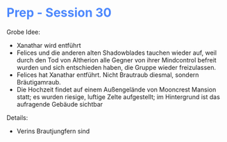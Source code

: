 # <font color = 4d88fd>Prep - Session 30</font>
Grobe Idee:
- Xanathar wird entführt
- Felices und die anderen alten Shadowblades tauchen wieder auf, weil durch den Tod von Altherion alle Gegner von ihrer Mindcontrol befreit wurden und sich entschieden haben, die Gruppe wieder freizulassen.
- Felices hat Xanathar entführt. Nicht Brautraub diesmal, sondern Bräutigamraub.
- Die Hochzeit findet auf einem Außengelände von Mooncrest Mansion statt; es wurden riesige, luftige Zelte aufgestellt; im Hintergrund ist das aufragende Gebäude sichtbar

Details:
- Verins Brautjungfern sind 